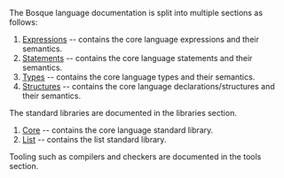 The Bosque language documentation is split into multiple sections as follows:
1. [Expressions](language/expressions.md) -- contains the core language expressions and their semantics.
2. [Statements](language/statements.md) -- contains the core language statements and their semantics.
3. [Types](langauge/types.md) -- contains the core language types and their semantics.
4. [Structures](language/structures.md) -- contains the core language declarations/structures and their semantics.

The standard libraries are documented in the libraries section. 
1. [Core](stdlib/core.md) -- contains the core language standard library.
2. [List](stdlib/list.md) -- contains the list standard library.

Tooling such as compilers and checkers are documented in the tools section.